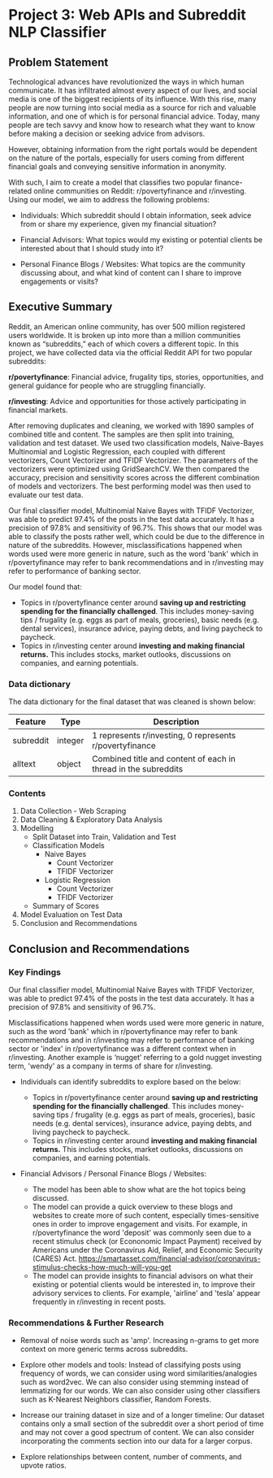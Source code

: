 # Project 3: Web APIs and Subreddit NLP Classifier

## Problem Statement

Technological advances have revolutionized the ways in which human communicate. It has infiltrated almost every aspect of our lives, and social media is one of the biggest recipients of its influence. With this rise, many people are now turning into social media as a source for rich and valuable information, and one of which is for personal financial advice. Today, many people are tech savvy and know how to research what they want to know before making a decision or seeking advice from advisors.

However, obtaining information from the right portals would be dependent on the nature of the portals, especially for users coming from different financial goals and conveying sensitive information in anonymity. 

With such, I aim to create a model that classifies two popular finance-related online communities on Reddit: r/povertyfinance and r/investing. Using our model, we aim to address the following problems: 

- Individuals: Which subreddit should I obtain information, seek advice from or share my experience, given my financial situation? 

- Financial Advisors: What topics would my existing or potential clients be interested about that I should study into it?

- Personal Finance Blogs / Websites: What topics are the community discussing about, and what kind of content can I share to improve engagements or visits?

## Executive Summary

Reddit, an American online community, has over 500 million registered users worldwide. It is broken up into more than a million communities known as “subreddits,” each of which covers a different topic. In this project, we have collected data via the official Reddit API for two popular subreddits:

**r/povertyfinance**: Financial advice, frugality tips, stories, opportunities, and general guidance for people who are struggling financially.

**r/investing**: Advice and opportunities for those actively participating in financial markets.

After removing duplicates and cleaning, we worked with 1890 samples of combined title and content. The samples are then split into training, validation and test dataset. We used two classification models, Naive-Bayes Multinomial and Logistic Regression, each coupled with different vectorizers, Count Vectorizer and TFIDF Vectorizer. The parameters of the vectorizers were optimized using GridSearchCV. We then compared the accuracy, precision and sensitivity scores across the different combination of models and vectorizers. The best performing model was then used to evaluate our test data.

Our final classifier model, Multinomial Naive Bayes with TFIDF Vectorizer,  was able to predict 97.4% of the posts in the test data accurately. It has a precision of 97.8% and sensitivity of 96.7%. This shows that our model was able to classify the posts rather well, which could be due to the difference in nature of the subreddits. However, misclassifications happened when words used were more generic in nature, such as the word 'bank' which in r/povertyfinance may refer to bank recommendations and in r/investing may refer to performance of banking sector. 

Our model found that:
* Topics in r/povertyfinance center around **saving up and restricting spending for the financially challenged**. This includes money-saving tips / frugality (e.g. eggs as part of meals, groceries), basic needs (e.g. dental services), insurance advice, paying debts, and living paycheck to paycheck. 
* Topics in r/investing center around **investing and making financial returns.** This includes stocks, market outlooks, discussions on companies, and earning potentials.


### Data dictionary
The data dictionary for the final dataset that was cleaned is shown below:

|Feature|Type|Description|
|---|---|---|
|subreddit|integer|1 represents r/investing, 0 represents r/povertyfinance| 
|alltext|object|Combined title and content of each in thread in the subreddits|

 
### Contents

1. Data Collection - Web Scraping
2. Data Cleaning & Exploratory Data Analysis
3. Modelling
    * Split Dataset into Train, Validation and Test
    * Classification Models
        * Naive Bayes
            * Count Vectorizer
            * TFIDF Vectorizer
        * Logistic Regression
            * Count Vectorizer
            * TFIDF Vectorizer
    * Summary of Scores
4. Model Evaluation on Test Data
5. Conclusion and Recommendations

## Conclusion and Recommendations

### Key Findings
Our final classifier model, Multinomial Naive Bayes with TFIDF Vectorizer,  was able to predict 97.4% of the posts in the test data accurately. It has a precision of 97.8% and sensitivity of 96.7%. 

Misclassifications happened when words used were more generic in nature, such as the word 'bank' which in r/povertyfinance may refer to bank recommendations and in r/investing may refer to performance of banking sector or 'index' in r/povertyfinance was a different context when in r/investing. Another example is ‘nugget’ referring to a gold nugget investing term, 'wendy' as a company in terms of share for r/investing. 


* Individuals can identify subreddits to explore based on the below:
    * Topics in r/povertyfinance center around **saving up and restricting spending for the financially challenged**. This includes money-saving tips / frugality (e.g. eggs as part of meals, groceries), basic needs (e.g. dental services), insurance advice, paying debts, and living paycheck to paycheck. 
    * Topics in r/investing center around **investing and making financial returns.** This includes stocks, market outlooks, discussions on companies, and earning potentials.

* Financial Advisors / Personal Finance Blogs / Websites: 
    * The model has been able to show what are the hot topics being discussed. 
    * The model can provide a quick overview to these blogs and websites to create more of such content, especially times-sensitive ones in order to improve engagement and visits. For example, in r/povertyfinance the word 'deposit' was commonly seen due to a recent stimulus check (or Econonomic Impact Payment) received by Americans under the Coronavirus Aid, Relief, and Economic Security (CARES) Act. https://smartasset.com/financial-advisor/coronavirus-stimulus-checks-how-much-will-you-get 
    * The model can provide insights to financial advisors on what their existing or potential clients would be interested in, to improve their advisory services to clients. For example, 'airline' and 'tesla' appear frequently in r/investing in recent posts. 


### Recommendations & Further Research
* Removal of noise words such as 'amp'. Increasing n-grams to get more context on more generic terms across subreddits.

* Explore other models and tools: Instead of classifying posts using frequency of words, we can consider using word similarities/analogies such as word2vec. We can also consider using stemming instead of lemmatizing for our words. We can also consider using other classifiers such as K-Nearest Neighbors classifier, Random Forests.

* Increase our training dataset in size and of a longer timeline: Our dataset contains only a small section of the subreddit over a short period of time and may not cover a good spectrum of content. We can also consider incorporating the comments section into our data for a larger corpus. 

* Explore relationships between content, number of comments, and upvote ratios.
